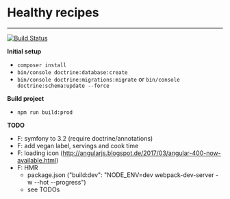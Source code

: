 # Healthy recipes
---
[![Build Status](https://travis-ci.com/PaulKujawa/vpit.svg?token=uX8iz9gHcJk5sGqwqgvR&branch=master)](https://travis-ci.com/PaulKujawa/vpit)

**Initial setup**
* `composer install`
* `bin/console doctrine:database:create`
* `bin/console doctrine:migrations:migrate` or `bin/console doctrine:schema:update --force`

**Build project**
* `npm run build:prod`

**TODO**
* F: symfony to 3.2 (require doctrine/annotations)
* F: add vegan label, servings and cook time
* F: loading icon (http://angularjs.blogspot.de/2017/03/angular-400-now-available.html)
* F: HMR
  * package.json ("build:dev": "NODE_ENV=dev webpack-dev-server -w --hot --progress")
  * see TODOs
